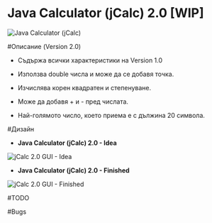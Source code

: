 Java Calculator (jCalc) 2.0 [WIP]
========
![Java Calculator (jCalc)](http://img1.uploadhouse.com/fileuploads/20314/203146611eef17a9231ade99e75ce11b274bf8c1.png)

#Описание (Version 2.0)

- Съдържа всички характеристики на Version 1.0

- Използва double числа и може да се добавя точка.

- Изчислява корен квадратен и степенуване.

- Може да добавя + и - пред числата.

- Най-голямото число, което приема е с дължина 20 символа.

#Дизайн

- **Java Calculator (jCalc) 2.0 - Idea**

![jCalc 2.0 GUI - Idea](http://img7.uploadhouse.com/fileuploads/20308/20308637f99431b5da42704f2f002ea37909a6c4.png)

- **Java Calculator (jCalc) 2.0 - Finished**

![jCalc 2.0 GUI - Finished](http://img1.uploadhouse.com/fileuploads/20314/203146611eef17a9231ade99e75ce11b274bf8c1.png)

#TODO

#Bugs
